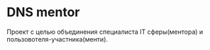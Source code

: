 # DNS mentor
Проект с целью объединения специалиста IT сферы(ментора) и пользовотеля-участника(менти).

